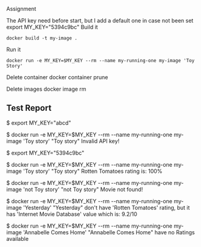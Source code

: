 Assignment 

The API key need before start, but I add a default one in case not been set
	export MY_KEY="5394c9bc"
Build it

	docker build -t my-image .

Run it

	docker run -e MY_KEY=$MY_KEY --rm --name my-running-one my-image 'Toy Story'

Delete container
	docker container prune

Delete images
	docker image rm <image id>


Test Report
----------
$ export MY_KEY="abcd"

$ docker run -e MY_KEY=$MY_KEY --rm --name my-running-one my-image 'Toy story'
"Toy story" Invalid API key!

$ export MY_KEY="5394c9bc"

$ docker run -e MY_KEY=$MY_KEY --rm --name my-running-one my-image 'Toy story'
"Toy story" Rotten Tomatoes rating is: 100%

$ docker run -e MY_KEY=$MY_KEY --rm --name my-running-one my-image 'not Toy story'
"not Toy story" Movie not found!

$ docker run -e MY_KEY=$MY_KEY --rm --name my-running-one my-image 'Yesterday'
"Yesterday" don't have 'Rotten Tomatoes' rating, but it has 'Internet Movie Database' value which is: 9.2/10

$ docker run -e MY_KEY=$MY_KEY --rm --name my-running-one my-image 'Annabelle Comes Home'
"Annabelle Comes Home" have no Ratings available



